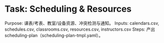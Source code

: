 # Task: Scheduling & Resources

Purpose: 课表/考表、教室/设备资源、冲突检测与通知。
Inputs: calendars.csv, schedules.csv, classrooms.csv, resources.csv, instructors.csv
Steps: 产出 scheduling-plan（scheduling-plan-tmpl.yaml）。
